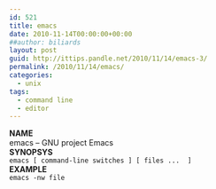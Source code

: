 ```yaml
---
id: 521
title: emacs
date: 2010-11-14T00:00:00+00:00
##author: biliards
layout: post
guid: http://ittips.pandle.net/2010/11/14/emacs-3/
permalink: /2010/11/14/emacs/
categories:
  - unix
tags:
  - command line
  - editor
---
```

**NAME**  
emacs &#8211; GNU project Emacs  
**SYNOPSYS**  
`emacs [ command-line switches ] [ files ...  ]`  
**EXAMPLE**  
`emacs -nw file`

